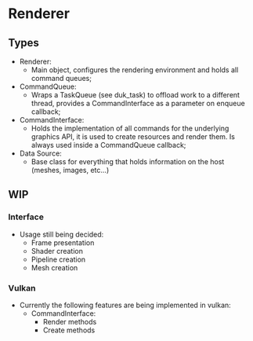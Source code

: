 # Renderer

## Types

- Renderer:
  - Main object, configures the rendering environment and holds all command queues;
- CommandQueue:
  - Wraps a TaskQueue (see duk_task) to offload work to a different thread, provides a CommandInterface as a parameter on enqueue callback;
- CommandInterface:
  - Holds the implementation of all commands for the underlying graphics API, it is used to create resources and render them. Is always used inside a CommandQueue callback;
- Data Source:
  - Base class for everything that holds information on the host (meshes, images, etc...)

## WIP
### Interface
- Usage still being decided:
  - Frame presentation
  - Shader creation
  - Pipeline creation
  - Mesh creation
### Vulkan
- Currently the following features are being implemented in vulkan:
  - CommandInterface:
    - Render methods
    - Create methods
  